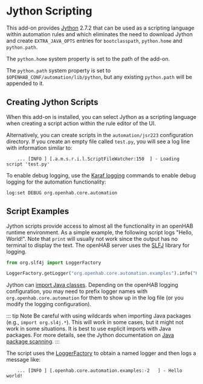 # Jython Scripting

This add-on provides [Jython](https://www.jython.org/) 2.7.2 that can be used as a scripting language within automation rules and which eliminates the need to download Jython and create `EXTRA_JAVA_OPTS` entries for `bootclasspath`, `python.home` and `python.path`.

The `python.home` system property is set to the path of the add-on.

The `python.path` system property is set to `$OPENHAB_CONF/automation/lib/python`, but any existing `python.path` will be appended to it.

## Creating Jython Scripts

When this add-on is installed, you can select Jython as a scripting language when creating a script action within the rule editor of the UI.

Alternatively, you can create scripts in the `automation/jsr223` configuration directory.
If you create an empty file called `test.py`, you will see a log line with information similar to:

```text
    ... [INFO ] [.a.m.s.r.i.l.ScriptFileWatcher:150  ] - Loading script 'test.py'
```

To enable debug logging, use the [Karaf logging]({{base}}/administration/logging.html) commands to
enable debug logging for the automation functionality:

```text
log:set DEBUG org.openhab.core.automation
```

## Script Examples

Jython scripts provide access to almost all the functionality in an openHAB runtime environment.
As a simple example, the following script logs "Hello, World!".
Note that `print` will usually not work since the output has no terminal to display the text.
The openHAB server uses the [SLFJ](https://www.slf4j.org/) library for logging.

```python
from org.slf4j import LoggerFactory

LoggerFactory.getLogger("org.openhab.core.automation.examples").info("Hello world!")
```

Jython can [import Java classes](http://www.jython.org/jythonbook/en/1.0/ModulesPackages.html).
Depending on the openHAB logging configuration, you may need to prefix logger names with `org.openhab.core.automation` for them to show up in the log file (or you modify the logging configuration).

::: tip Note
Be careful with using wildcards when importing Java packages (e.g., `import org.sl4j.*`).
This will work in some cases, but it might not work in some situations.
It is best to use explicit imports with Java packages.
For more details, see the Jython documentation on
[Java package scanning](http://www.jython.org/jythonbook/en/1.0/ModulesPackages.html#java-package-scanning).
:::

The script uses the [LoggerFactory](https://www.slf4j.org/apidocs/org/slf4j/Logger.html)
to obtain a named logger and then logs a message like:

```text
    ... [INFO ] [.openhab.core.automation.examples:-2   ] - Hello world!
```
